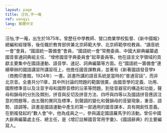```yaml
---
layout: page
title: 汪怡,字一庵
ref: wangyi
lang: 繁體中文
---
```


汪怡,字一庵，出生於1875年。曾歷任中學教師、營口商業學校監督、《新中國報》總編和經理等，後任職於教育部併兼北京師範大學、北京師範學校教員、“讀音統一會”會員，“國語統一籌備會”會員，“國語統一會”常務委員、中國大辭典編纂處國音普通詞典組主任、“增修國音字典委員會”起草委員等。他在語言文字領域的貢獻主要集中在國語運動、語音學、速記、詞典編纂等方面。在“國語統一籌備會”連續舉辦的國語講習所講習班上，他擔任國音課教員，並著有《新著國語發音學》（商務印書館，1924年）一書。該書所講的語音系統是當時的“普通官話”，而非北京音。全書共分11章，其中所討論的問題的範圍很廣，由國音學的定義、功用、國際標準音以及注音字母和國際音標的沿革等問題，到發音器官的構造和功能，聲母和韻母的分別及類別，拼音與反切及拼音方法、四呼與四等以及國語拼音應該注意的問題等，由五聲的異同及標準，到聲調的變化和聲韻母的音變現象，重音、語勢、語調等。該書是國語運動中產生的第一部適用的國音課本，具有開創性意義。在劉複發起的“數人會”中，他為成員之一，參與議定國語羅馬字的活動。曾任中國大辭典編纂處主任、總主任，是《增訂註解國音常用字彙》、《國語辭典》的主要編寫人。

